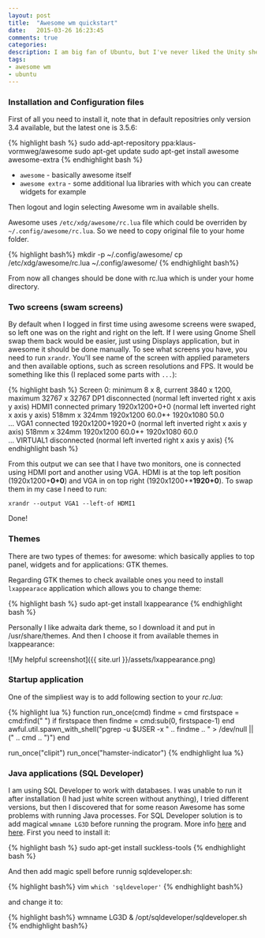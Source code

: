 ```yaml
---
layout: post
title:  "Awesome wm quickstart"
date:   2015-03-26 16:23:45
comments: true
categories:
description: I am big fan of Ubuntu, but I've never liked the Unity shell, so I was using a Gnome shell mostly. But recently I decided to switch to the Awesome window manager. I watched few videos of it and I quite liked the idea of being able to control size and number of windows per workspace. So I've installed it and here want to share some of my problems with solutions.
tags:
- awesome wm
- ubuntu
---
```


### Installation and Configuration files

First of all you need to install it, note that in default repositries only version 3.4 available, but the latest one is 3.5.6:

{% highlight bash %}
sudo add-apt-repository ppa:klaus-vormweg/awesome
sudo apt-get update
sudo apt-get install awesome awesome-extra
{% endhighlight bash %}

 - `awesome` - basically awesome itself
 - `awesome extra` - some additional lua libraries with which you can create widgets for example

Then logout and login selecting Awesome wm in available shells.

Awesome uses `/etc/xdg/awesome/rc.lua` file which could be overriden by `~/.config/awesome/rc.lua`. So we need to copy original file to your home folder.

{% highlight bash%}
mkdir -p ~/.config/awesome/
cp /etc/xdg/awesome/rc.lua ~/.config/awesome/
{% endhighlight bash%}

From now all changes should be done with rc.lua which is under your home directory.

### Two screens (swam screens)

By default when I logged in first time using awesome screens were swaped, so left one was on the right and right on the left. If I were using Gnome Shell swap them back would be easier, just using Displays application, but in awesome it should be done manually. To see what screens you have, you need to run `xrandr`. You'll see name of the screen with applied parameters and then available options, such as screen resolutions and FPS. It would be something like this (I replaced some parts with `...`):

{% highlight bash %}
Screen 0: minimum 8 x 8, current 3840 x 1200, maximum 32767 x 32767
DP1 disconnected (normal left inverted right x axis y axis)
HDMI1 connected primary 1920x1200+0+0 (normal left inverted right x axis y axis) 518mm x 324mm
   1920x1200      60.0*+
   1920x1080      50.0  
   ...
VGA1 connected 1920x1200+1920+0 (normal left inverted right x axis y axis) 518mm x 324mm
   1920x1200      60.0*+
   1920x1080      60.0  
   ...
VIRTUAL1 disconnected (normal left inverted right x axis y axis)
{% endhighlight bash %}

From this output we can see that I have two monitors, one is connected using HDMI port and another using VGA. HDMI is at the top left position (1920x1200+**0+0**) and VGA in on top right (1920x1200+***1920+0**). To swap them in my case I need to run:
 
    xrandr --output VGA1 --left-of HDMI1
    
Done!

### Themes

There are two types of themes: for awesome: which basically applies to top panel, widgets and for applications: GTK themes.

Regarding GTK themes to check available ones you need to install `lxappearace` application which allows you to change theme:

{% highlight bash %}
sudo apt-get install lxappearance
{% endhighlight bash %}

Personally I like adwaita dark theme, so I download it and put in /usr/share/themes. And then I choose it from available themes in lxappearance:

![My helpful screenshot]({{ site.url }}/assets/lxappearance.png)

### Startup application

One of the simpliest way is to add following section to your _rc.lua_:

{% highlight lua %}
function run_once(cmd)
  findme = cmd
  firstspace = cmd:find(" ")
  if firstspace then
    findme = cmd:sub(0, firstspace-1)
  end
  awful.util.spawn_with_shell("pgrep -u $USER -x " .. findme .. " > /dev/null || (" .. cmd .. ")")
end

run_once("clipit")
run_once("hamster-indicator")
{% endhighlight lua %}

### Java applications (SQL Developer)

I am using SQL Developer to work with databases. I was unable to run it after installation (I had just white screen without anything), I tried different versions, but then I discovered that for some reason Awesome has some problems with running Java processes. For SQL Developer solution is to add magical `wmname LG3D` before running the program. More info [here](http://tools.suckless.org/wmname) and [here](https://awesome.naquadah.org/wiki/Problems_with_Java). First you need to install it:

{% highlight bash %}
sudo apt-get install suckless-tools
{% endhighlight bash %}

And then add magic spell before runnig sqldeveloper.sh:

{% highlight bash%}
vim `which 'sqldeveloper'`
{% endhighlight bash%}

and change it to:

{% highlight bash%}
wmname LG3D & /opt/sqldeveloper/sqldeveloper.sh
{% endhighlight bash%}
